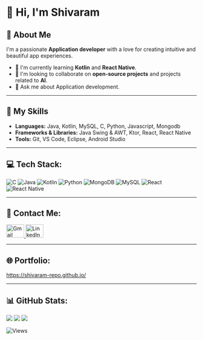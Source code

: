 # 👋 Hi, I'm Shivaram

## 💫 About Me

I'm a passionate **Application developer** with a love for creating intuitive and beautiful app experiences.

* 🌱 I'm currently learning **Kotlin** and **React Native**.
* 👯 I'm looking to collaborate on **open-source projects** and projects related to **AI**.
* 💬 Ask me about Application development.

---
## 🚀 My Skills

* **Languages:** Java, Kotlin, MySQL, C, Python, Javascript, Mongodb
* **Frameworks & Libraries:** Java Swing & AWT, Ktor, React, React Native
* **Tools:** Git, VS Code, Eclipse, Android Studio

---
## 💻 Tech Stack:
![C](https://img.shields.io/badge/c-%2300599C.svg?style=flat-square&logo=c&logoColor=white) 
![Java](https://img.shields.io/badge/java-%23ED8B00.svg?style=flat-square&logo=openjdk&logoColor=white) 
![Kotlin](https://img.shields.io/badge/kotlin-%237F52FF.svg?style=flat-square&logo=kotlin&logoColor=white) 
![Python](https://img.shields.io/badge/python-3670A0?style=flat-square&logo=python&logoColor=ffdd54) 
![MongoDB](https://img.shields.io/badge/MongoDB-%234ea94b.svg?style=flat-square&logo=mongodb&logoColor=white)
![MySQL](https://img.shields.io/badge/mysql-4479A1.svg?style=flat-square&logo=mysql&logoColor=white) 
![React](https://img.shields.io/badge/react-%2320232a.svg?style=flat-square&logo=react&logoColor=%2361DAFB)
![React Native](https://img.shields.io/badge/react_native-%2320232a.svg?style=flat-square&logo=react&logoColor=%2361DAFB)

---
## 📧 Contact Me:
<a href="mailto:shivaramshiva370@gmail.com" target="_blank">
  <img src="https://skillicons.dev/icons?i=gmail" width="47" height="35" alt="Gmail logo" />
</a>
<a href="https://www.linkedin.com/in/shivaram-t-s-b32b90288/" target="_blank">
  <img src="https://skillicons.dev/icons?i=linkedin" width="47" height="35" alt="LinkedIn logo" />
</a>

---
## 🌐 Portfolio:
https://shivaram-repo.github.io/

---
## 📊 GitHub Stats:
![](https://github-readme-stats.vercel.app/api?username=shivaram-repo&theme=rose_pine&hide_border=false&include_all_commits=true&count_private=false)
![](https://nirzak-streak-stats.vercel.app/?user=shivaram-repo&theme=rose_pine&hide_border=false)
![](https://github-readme-stats.vercel.app/api/top-langs/?username=shivaram-repo&theme=rose_pine&hide_border=false&include_all_commits=true&count_private=true&layout=compact)

![Views](https://api.visitorbadge.io/api/visitors?path=https%3A%2F%2Fgithub.com%2Fshivaram-repo&countColor=%23263759)